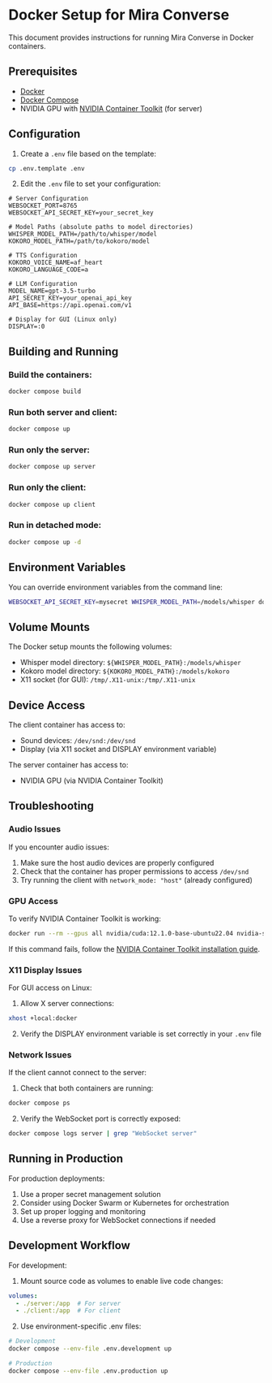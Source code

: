 # Docker Setup for Mira Converse

This document provides instructions for running Mira Converse in Docker containers.

## Prerequisites

- [Docker](https://docs.docker.com/get-docker/)
- [Docker Compose](https://docs.docker.com/compose/install/)
- NVIDIA GPU with [NVIDIA Container Toolkit](https://docs.nvidia.com/datacenter/cloud-native/container-toolkit/install-guide.html) (for server)

## Configuration

1. Create a `.env` file based on the template:

```bash
cp .env.template .env
```

2. Edit the `.env` file to set your configuration:

```env
# Server Configuration
WEBSOCKET_PORT=8765
WEBSOCKET_API_SECRET_KEY=your_secret_key

# Model Paths (absolute paths to model directories)
WHISPER_MODEL_PATH=/path/to/whisper/model
KOKORO_MODEL_PATH=/path/to/kokoro/model

# TTS Configuration
KOKORO_VOICE_NAME=af_heart
KOKORO_LANGUAGE_CODE=a

# LLM Configuration
MODEL_NAME=gpt-3.5-turbo
API_SECRET_KEY=your_openai_api_key
API_BASE=https://api.openai.com/v1

# Display for GUI (Linux only)
DISPLAY=:0
```

## Building and Running

### Build the containers:

```bash
docker compose build
```

### Run both server and client:

```bash
docker compose up
```

### Run only the server:

```bash
docker compose up server
```

### Run only the client:

```bash
docker compose up client
```

### Run in detached mode:

```bash
docker compose up -d
```

## Environment Variables

You can override environment variables from the command line:

```bash
WEBSOCKET_API_SECRET_KEY=mysecret WHISPER_MODEL_PATH=/models/whisper docker compose up
```

## Volume Mounts

The Docker setup mounts the following volumes:

- Whisper model directory: `${WHISPER_MODEL_PATH}:/models/whisper`
- Kokoro model directory: `${KOKORO_MODEL_PATH}:/models/kokoro`
- X11 socket (for GUI): `/tmp/.X11-unix:/tmp/.X11-unix`

## Device Access

The client container has access to:

- Sound devices: `/dev/snd:/dev/snd`
- Display (via X11 socket and DISPLAY environment variable)

The server container has access to:

- NVIDIA GPU (via NVIDIA Container Toolkit)

## Troubleshooting

### Audio Issues

If you encounter audio issues:

1. Make sure the host audio devices are properly configured
2. Check that the container has proper permissions to access `/dev/snd`
3. Try running the client with `network_mode: "host"` (already configured)

### GPU Access

To verify NVIDIA Container Toolkit is working:

```bash
docker run --rm --gpus all nvidia/cuda:12.1.0-base-ubuntu22.04 nvidia-smi
```

If this command fails, follow the [NVIDIA Container Toolkit installation guide](https://docs.nvidia.com/datacenter/cloud-native/container-toolkit/install-guide.html).

### X11 Display Issues

For GUI access on Linux:

1. Allow X server connections:
```bash
xhost +local:docker
```

2. Verify the DISPLAY environment variable is set correctly in your `.env` file

### Network Issues

If the client cannot connect to the server:

1. Check that both containers are running:
```bash
docker compose ps
```

2. Verify the WebSocket port is correctly exposed:
```bash
docker compose logs server | grep "WebSocket server"
```

## Running in Production

For production deployments:

1. Use a proper secret management solution
2. Consider using Docker Swarm or Kubernetes for orchestration
3. Set up proper logging and monitoring
4. Use a reverse proxy for WebSocket connections if needed

## Development Workflow

For development:

1. Mount source code as volumes to enable live code changes:

```yaml
volumes:
  - ./server:/app  # For server
  - ./client:/app  # For client
```

2. Use environment-specific .env files:

```bash
# Development
docker compose --env-file .env.development up

# Production
docker compose --env-file .env.production up
```
